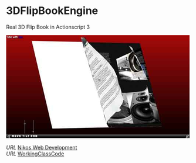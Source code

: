 3DFlipBookEngine
================

Real 3D Flip Book in Actionscript 3

![Flipper](/images/flipper.jpg)



*URL* [Nikos Web Development](http://nikos-web-development.netai.net/ "Nikos Web Development")  
*URL* [WorkingClassCode](http://workingclasscode.uphero.com/ "Working Class Code")  
